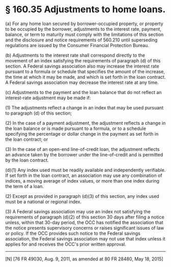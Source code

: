 # § 160.35   Adjustments to home loans.

(a) For any home loan secured by borrower-occupied property, or property to be occupied by the borrower, adjustments to the interest rate, payment, balance, or term to maturity must comply with the limitations of this section and the disclosure and notice requirements of 560.210 until superseding regulations are issued by the Consumer Financial Protection Bureau.


(b) Adjustments to the interest rate shall correspond directly to the movement of an index satisfying the requirements of paragraph (d) of this section. A Federal savings association also may increase the interest rate pursuant to a formula or schedule that specifies the amount of the increase, the time at which it may be made, and which is set forth in the loan contract. A Federal savings association may decrease the interest rate at any time.


(c) Adjustments to the payment and the loan balance that do not reflect an interest-rate adjustment may be made if:


(1) The adjustments reflect a change in an index that may be used pursuant to paragraph (d) of this section;


(2) In the case of a payment adjustment, the adjustment reflects a change in the loan balance or is made pursuant to a formula, or to a schedule specifying the percentage or dollar change in the payment as set forth in the loan contract; or


(3) In the case of an open-end line-of-credit loan, the adjustment reflects an advance taken by the borrower under the line-of-credit and is permitted by the loan contract.


(d)(1) Any index used must be readily available and independently verifiable. If set forth in the loan contract, an association may use any combination of indices, a moving average of index values, or more than one index during the term of a loan.


(2) Except as provided in paragraph (d)(3) of this section, any index used must be a national or regional index.


(3) A Federal savings association may use an index not satisfying the requirements of paragraph (d)(2) of this section 30 days after filing a notice unless, within that 30-day period, the OCC has notified the association that the notice presents supervisory concerns or raises significant issues of law or policy. If the OCC provides such notice to the Federal savings association, the Federal savings association may not use that index unless it applies for and receives the OCC's prior written approval.



---

[N] [76 FR 49030, Aug. 9, 2011, as amended at 80 FR 28480, May 18, 2015]




